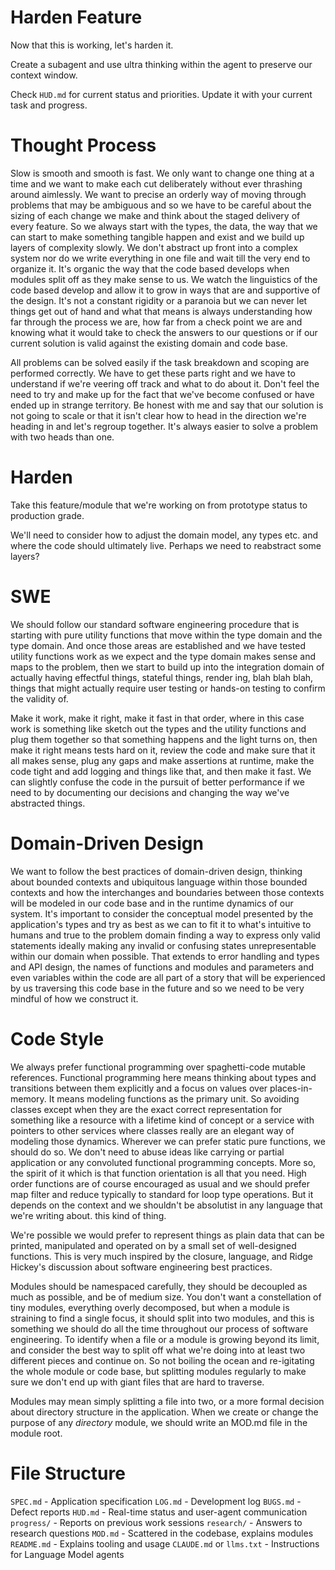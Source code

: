 # Harden Feature

Now that this is working, let's harden it.

Create a subagent and use ultra thinking within the agent to preserve our context window.

Check `HUD.md` for current status and priorities. Update it with your current task and progress.

# Thought Process

Slow is smooth and smooth is fast. We only want to change one thing at a time and we want to make each cut deliberately without ever thrashing around aimlessly. We want to precise an orderly way of moving through problems that may be ambiguous and so we have to be careful about the sizing of each change we make and think about the staged delivery of every feature. So we always start with the types, the data, the way that we can start to make something tangible happen and exist and we build up layers of complexity slowly. We don't abstract up front into a complex system nor do we write everything in one file and wait till the very end to organize it. It's organic the way that the code based develops when modules split off as they make sense to us. We watch the linguistics of the code based develop and allow it to grow in ways that are and supportive of the design. It's not a constant rigidity or a paranoia but we can never let things get out of hand and what that means is always understanding how far through the process we are, how far from a check point we are and knowing what it would take to check the answers to our questions or if our current solution is valid against the existing domain and code base.

All problems can be solved easily if the task breakdown and scoping are performed correctly. We have to get these parts right and we have to understand if we're veering off track and what to do about it. Don't feel the need to try and make up for the fact that we've become confused or have ended up in strange territory. Be honest with me and say that our solution is not going to scale or that it isn't clear how to head in the direction we're heading in and let's regroup together. It's always easier to solve a problem with two heads than one.

# Harden

Take this feature/module that we're working on from prototype status to production grade.

We'll need to consider how to adjust the domain model, any types etc. and where the code should ultimately live. Perhaps we need to reabstract some layers?

# SWE

We should follow our standard software engineering procedure that is starting with pure utility functions that move within the type domain and the type domain. And once those areas are established and we have tested utility functions work as we expect and the type domain makes sense and maps to the problem, then we start to build up into the integration domain of actually having effectful things, stateful things, render ing, blah blah blah, things that might actually require user testing or hands-on testing to confirm the validity of.

Make it work, make it right, make it fast in that order, where in this case work is something like sketch out the types and the utility functions and plug them together so that something happens and the light turns on, then make it right means tests hard on it, review the code and make sure that it all makes sense, plug any gaps and make assertions at runtime, make the code tight and add logging and things like that, and then make it fast. We can slightly confuse the code in the pursuit of better performance if we need to by documenting our decisions and changing the way we've abstracted things.

# Domain-Driven Design

We want to follow the best practices of domain-driven design, thinking about bounded contexts and ubiquitous language within those bounded contexts and how the interchanges and boundaries between those contexts will be modeled in our code base and in the runtime dynamics of our system. It's important to consider the conceptual model presented by the application's types and try as best as we can to fit it to what's intuitive to humans and true to the problem domain finding a way to express only valid statements ideally making any invalid or confusing states unrepresentable within our domain when possible. That extends to error handling and types and API design, the names of functions and modules and parameters and even variables within the code are all part of a story that will be experienced by us traversing this code base in the future and so we need to be very mindful of how we construct it.

# Code Style

We always prefer functional programming over spaghetti-code mutable references. Functional programming here means thinking about types and transitions between them explicitly and a focus on values over places-in-memory. It means modeling functions as the primary unit. So avoiding classes except when they are the exact correct representation for something like a resource with a lifetime kind of concept or a service with pointers to other services where classes really are an elegant way of modeling those dynamics. Wherever we can prefer static pure functions, we should do so. We don't need to abuse ideas like carrying or partial application or any convoluted functional programming concepts. More so, the spirit of it which is that function orientation is all that you need. High order functions are of course encouraged as usual and we should prefer map filter and reduce typically to standard for loop type operations. But it depends on the context and we shouldn't be absolutist in any language that we're writing about. this kind of thing.

We're possible we would prefer to represent things as plain data that can be printed, manipulated and operated on by a small set of well-designed functions. This is very much inspired by the closure, language, and Ridge Hickey's discussion about software engineering best practices.

Modules should be namespaced carefully, they should be decoupled as much as possible, and be of medium size. You don't want a constellation of tiny modules, everything overly decomposed, but when a module is straining to find a single focus, it should split into two modules, and this is something we should do all the time throughout our process of software engineering. To identify when a file or a module is growing beyond its limit, and consider the best way to split off what we're doing into at least two different pieces and continue on. So not boiling the ocean and re-igitating the whole module or code base, but splitting modules regularly to make sure we don't end up with giant files that are hard to traverse.

Modules may mean simply splitting a file into two, or a more formal decision about directory structure in the application. When we create or change the purpose of any *directory* module, we should write an MOD.md file in the module root.

# File Structure

`SPEC.md` - Application specification
`LOG.md` - Development log
`BUGS.md` - Defect reports
`HUD.md` - Real-time status and user-agent communication
`progress/` - Reports on previous work sessions
`research/` - Answers to research questions
`MOD.md` - Scattered in the codebase, explains modules
`README.md` - Explains tooling and usage
`CLAUDE.md` or `llms.txt` - Instructions for Language Model agents
